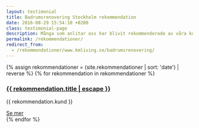 ```yaml
---
layout: testimonial
title: Badrumsrenovering Stockholm rekommendation
date: 2016-08-29 15:54:10 +0200
class: testimonial-page
description: Många som anlitar oss har blivit rekommenderade av våra kunder. De visar att de uppskattar vårt arbete och det kommer du garanterat också att göra.
permalink: /rekommendationer/
redirect_from:
  - /rekommendationer/www.kmliving.se/badrumsrenovering/
---
```

<section class="grid-container">
  {% assign rekommendationer = (site.rekommendationer | sort: 'date') | reverse %}
  {% for rekommendation in rekommendationer %}
  <div class="col-2">
    <div class="testimonial block">
      <figure class="{% if rekommendation.main_image %}main_image{% else %}icon_towel{% endif %}">
        <a href="{{ rekommendation.url | prepend: site.baseurl }}" title="{{ rekommendation.title | escape }}">
          <amp-img class="img-responsive img-grid" placeholder
            src="{% if rekommendation.main_image %}{{ rekommendation.main_image }}{% else %}{{ site.icon_towel }}{% endif %}"
            layout="responsive" width="360" height="216"
            alt="{{ rekommendation.title }}">
          </amp-img>
        </a>
      </figure>
      <div class="testimonial-content">
        <h3><a class="post-link" href="{{ rekommendation.url | prepend: site.baseurl }}" title="{{ rekommendation.title | escape }}">{{ rekommendation.title | escape }}</a></h3>
        <p class="testimonial-client">{{ rekommendation.kund }}</p>
        <a class="testimonial-more" href="{{ rekommendation.url | prepend: site.baseurl }}" title="{{ rekommendation.title | escape }}">Se mer</a>
      </div>
    </div>
  </div>
  {% endfor %}
</section>
